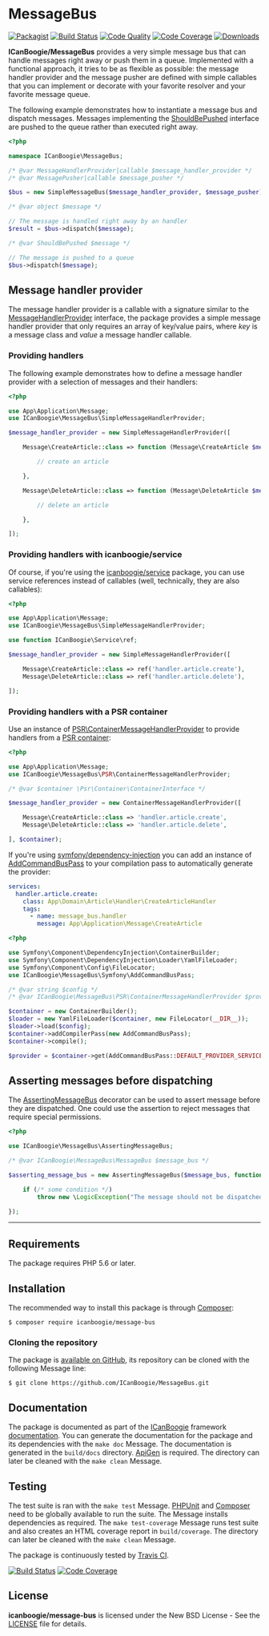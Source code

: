 # MessageBus

[![Packagist](https://img.shields.io/packagist/v/icanboogie/message-bus.svg)](https://packagist.org/packages/icanboogie/message-bus)
[![Build Status](https://img.shields.io/travis/ICanBoogie/MessageBus.svg)](http://travis-ci.org/ICanBoogie/MessageBus)
[![Code Quality](https://img.shields.io/scrutinizer/g/ICanBoogie/MessageBus.svg)](https://scrutinizer-ci.com/g/ICanBoogie/MessageBus)
[![Code Coverage](https://img.shields.io/coveralls/ICanBoogie/MessageBus.svg)](https://coveralls.io/r/ICanBoogie/MessageBus)
[![Downloads](https://img.shields.io/packagist/dt/icanboogie/message-bus.svg)](https://packagist.org/packages/icanboogie/message-bus/stats)

**ICanBoogie/MessageBus** provides a very simple message bus that can handle messages right away or
push them in a queue. Implemented with a functional approach, it tries to be as flexible as
possible: the message handler provider and the message pusher are defined with simple callables that
you can implement or decorate with your favorite resolver and your favorite message queue.

The following example demonstrates how to instantiate a message bus and dispatch messages. Messages
implementing the [ShouldBePushed][] interface are pushed to the queue rather than executed right
away.

```php
<?php

namespace ICanBoogie\MessageBus;

/* @var MessageHandlerProvider|callable $message_handler_provider */
/* @var MessagePusher|callable $message_pusher */

$bus = new SimpleMessageBus($message_handler_provider, $message_pusher);

/* @var object $message */

// The message is handled right away by an handler
$result = $bus->dispatch($message);

/* @var ShouldBePushed $message */

// The message is pushed to a queue
$bus->dispatch($message);
```





## Message handler provider

The message handler provider is a callable with a signature similar to the
[MessageHandlerProvider][] interface, the package provides a simple message handler provider
that only requires an array of key/value pairs, where _key_ is a message class and _value_
a message handler callable.





### Providing handlers

The following example demonstrates how to define a message handler provider with a selection
of messages and their handlers:

```php
<?php

use App\Application\Message;
use ICanBoogie\MessageBus\SimpleMessageHandlerProvider;

$message_handler_provider = new SimpleMessageHandlerProvider([

	Message\CreateArticle::class => function (Message\CreateArticle $message) {

		// create an article

	},

	Message\DeleteArticle::class => function (Message\DeleteArticle $message) {

        // delete an article

    },

]);
```





### Providing handlers with icanboogie/service

Of course, if you're using the [icanboogie/service][] package, you can use service references
instead of callables (well, technically, they are also callables):

```php
<?php

use App\Application\Message;
use ICanBoogie\MessageBus\SimpleMessageHandlerProvider;

use function ICanBoogie\Service\ref;

$message_handler_provider = new SimpleMessageHandlerProvider([

	Message\CreateArticle::class => ref('handler.article.create'),
	Message\DeleteArticle::class => ref('handler.article.delete'),

]);
```




### Providing handlers with a PSR container

Use an instance of [PSR\ContainerMessageHandlerProvider][] to provide handlers from a 
[PSR container][]:

```php
<?php

use App\Application\Message;
use ICanBoogie\MessageBus\PSR\ContainerMessageHandlerProvider;

/* @var $container \Psr\Container\ContainerInterface */

$message_handler_provider = new ContainerMessageHandlerProvider([

	Message\CreateArticle::class => 'handler.article.create',
	Message\DeleteArticle::class => 'handler.article.delete',

], $container);
```

If you're using [symfony/dependency-injection][] you can add an instance of [AddCommandBusPass][]
to your compilation pass to automatically generate the provider:

```yaml
services:
  handler.article.create:
    class: App\Domain\Article\Handler\CreateArticleHandler
    tags:
      - name: message_bus.handler
        message: App\Application\Message\CreateArticle
```

```php
<?php

use Symfony\Component\DependencyInjection\ContainerBuilder;
use Symfony\Component\DependencyInjection\Loader\YamlFileLoader;
use Symfony\Component\Config\FileLocator;
use ICanBoogie\MessageBus\Symfony\AddCommandBusPass;

/* @var string $config */
/* @var ICanBoogie\MessageBus\PSR\ContainerMessageHandlerProvider $provider */

$container = new ContainerBuilder();
$loader = new YamlFileLoader($container, new FileLocator(__DIR__));
$loader->load($config);
$container->addCompilerPass(new AddCommandBusPass);
$container->compile();

$provider = $container->get(AddCommandBusPass::DEFAULT_PROVIDER_SERVICE);
```





## Asserting messages before dispatching

The [AssertingMessageBus][] decorator can be used to assert message before they are dispatched. One
could use the assertion to reject messages that require special permissions.

```php
<?php

use ICanBoogie\MessageBus\AssertingMessageBus;

/* @var ICanBoogie\MessageBus\MessageBus $message_bus */

$asserting_message_bus = new AssertingMessageBus($message_bus, function ($message) {

	if (/* some condition */)
		throw new \LogicException("The message should not be dispatched.");

});
```





----------





## Requirements

The package requires PHP 5.6 or later.





## Installation

The recommended way to install this package is through [Composer](http://getcomposer.org/):

	$ composer require icanboogie/message-bus





### Cloning the repository

The package is [available on GitHub][], its repository can be cloned with the following Message
line:

	$ git clone https://github.com/ICanBoogie/MessageBus.git





## Documentation

The package is documented as part of the [ICanBoogie][] framework [documentation][]. You can
generate the documentation for the package and its dependencies with the `make doc` Message. The
documentation is generated in the `build/docs` directory. [ApiGen](http://apigen.org/) is required.
The directory can later be cleaned with the `make clean` Message.





## Testing

The test suite is ran with the `make test` Message. [PHPUnit](https://phpunit.de/) and
[Composer](http://getcomposer.org/) need to be globally available to run the suite. The Message
installs dependencies as required. The `make test-coverage` Message runs test suite and also creates
an HTML coverage report in `build/coverage`. The directory can later be cleaned with the `make
clean` Message.

The package is continuously tested by [Travis CI](http://about.travis-ci.org/).

[![Build Status](https://img.shields.io/travis/ICanBoogie/MessageBus.svg)](http://travis-ci.org/ICanBoogie/MessageBus)
[![Code Coverage](https://img.shields.io/coveralls/ICanBoogie/MessageBus.svg)](https://coveralls.io/r/ICanBoogie/MessageBus)





## License

**icanboogie/message-bus** is licensed under the New BSD License - See the [LICENSE](LICENSE) file for details.





[documentation]:                       https://icanboogie.org/api/message-bus/master/
[AssertingMessageBus]:                 https://icanboogie.org/api/message-bus/master/class-ICanBoogie.MessageBus.AssertingMessageBus.html
[MessageHandlerProvider]:              https://icanboogie.org/api/message-bus/master/class-ICanBoogie.MessageBus.MessageHandlerProvider.html
[ShouldBePushed]:                      https://icanboogie.org/api/message-bus/master/class-ICanBoogie.MessageBus.ShouldBePushed.html
[AddCommandBusPass]:                   https://icanboogie.org/api/message-bus/master/class-ICanBoogie.MessageBus.Symfony.AddCommandBusPass.html
[available on GitHub]:                 https://github.com/ICanBoogie/MessageBus
[icanboogie/service]:                  https://github.com/ICanBoogie/Service
[PSR container]:                       https://github.com/php-fig/container
[ICanBoogie]:                          https://icanboogie.org
[PSR\ContainerMessageHandlerProvider]: https://icanboogie.org/api/message-bus/master/class-ICanBoogie.MessageBus.PSR.ContainerMessageHandlerProvider.html
[symfony/dependency-injection]:        https://symfony.com/doc/current/components/dependency_injection.html
